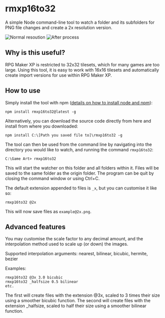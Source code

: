 ﻿# rmxp16to32

A simple Node command-line tool to watch a folder and its subfolders for PNG file changes and create a 2x resolution version. 

![Normal resoution](http://github.com/boonzeet/rmxp16to32/example/example.png) ![After process](http://github.com/rmxp16to32/example/example_x.png)

## Why is this useful?

RPG Maker XP is restricted to 32x32 tilesets, which for many games are too large. Using this tool, it is easy to work with 16x16 tilesets and automatically create import versions for use within RPG Maker XP.

## How to use

Simply install the tool with npm ([details on how to install node and npm](https://blog.teamtreehouse.com/install-node-js-npm-windows)):
```
npm install rmxp16to32@latest -g
```

Alternatively, you can download the source code directly from here and install from where you downloaded:
```
npm install C:\[Path you saved file to]\rmxp16to32 -g
```

The tool can then be used from the command line by navigating into the directory you would like to watch, and running the command `rmxp16to32`:
```
C:\Game Art> rmxp16to32
```
This will start the watcher on this folder and all folders within it. Files will be saved to the same folder as the origin folder. The program can be quit by closing the command window or using Ctrl+C.

The default extension appended to files is `_x`, but you can customise it like so:
```
rmxp16to32 @2x
```

This will now save files as `example@2x.png`.

## Advanced features

You may customise the scale factor to any decimal amount, and the interpolation method used to scale up (or down) the images.

Supported interpolation arguments: nearest, bilinear, bicubic, hermite, bezier

Examples:
```
rmxp16to32 @3x 3.0 bicubic
rmxp16to32 _halfsize 0.5 bilinear
etc.
```

The first will create files with the extension @3x, scaled to 3 times their size using a smoother bicubic function.
The second will create files with the extension _halfsize, scaled to half their size using a smoother bilinear function.